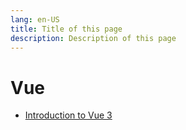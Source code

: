 ```yaml
---
lang: en-US
title: Title of this page
description: Description of this page
---
```


# Vue

- [Introduction to Vue 3](./courses/vue-3.md)
